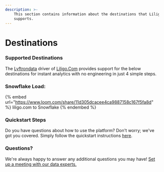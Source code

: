 ```yaml
---
description: >-
    This section contains information about the destinations that Liligo.Com
    supports.
---
```


# Destinations

### Supported Destinations

The [Lyftrondata](https://www.lyftrondata.com/) driver of [Liligo.Com](https://www.lyftrondata.com/integration/liligo.com/) provides support for the below destinations for instant analytics with no engineering in just 4 simple steps.

### Snowflake Load:

{% embed url="https://www.loom.com/share/11d305dcacee4ca9887158c167f5fa8d" %}
liligo.com to Snowflake
{% endembed %}

### Quickstart Steps

Do you have questions about how to use the platform? Don't worry; we've got you covered. Simply follow the quickstart instructions [here](../../../quickstart-steps.md).

### Questions? <a href="#questions" id="questions"></a>

We're always happy to answer any additional questions you may have! [Set up a meeting with our data experts.](https://www.lyftrondata.com/book-a-meeting/)
